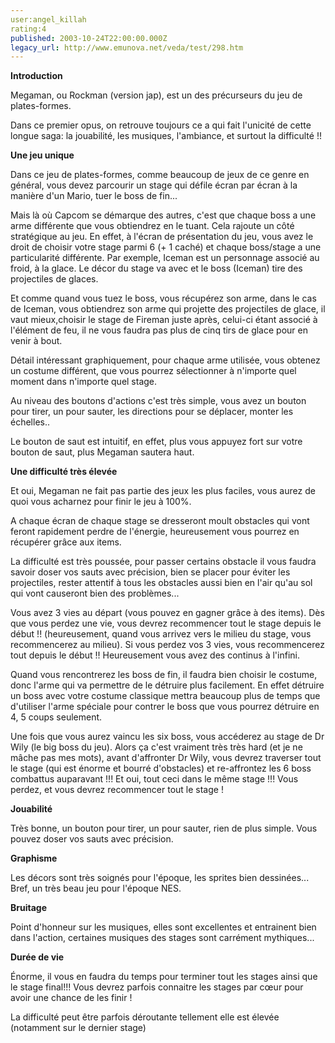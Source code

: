 ```yaml
---
user:angel_killah
rating:4
published: 2003-10-24T22:00:00.000Z
legacy_url: http://www.emunova.net/veda/test/298.htm
---
```

**Introduction**  

  

Megaman, ou Rockman (version jap), est un des précurseurs du jeu de plates-formes.  

  

Dans ce premier opus, on retrouve toujours ce a qui fait l'unicité de cette longue saga: la jouabilité, les musiques, l'ambiance, et surtout la difficulté !!  

  

  

**Une jeu unique**  

  

Dans ce jeu de plates-formes, comme beaucoup de jeux de ce genre en général, vous devez parcourir un stage qui défile écran par écran à la manière d'un Mario, tuer le boss de fin...  

  

Mais là où Capcom se démarque des autres, c'est que chaque boss a une arme différente que vous obtiendrez en le tuant. Cela rajoute un côté stratégique au jeu. En effet, à l'écran de présentation du jeu, vous avez le droit de choisir votre stage parmi 6 (+ 1 caché) et chaque boss/stage a une particularité différente. Par exemple, Iceman est un personnage associé au froid, à la glace. Le décor du stage va avec et le boss (Iceman) tire des projectiles de glaces.  

  

Et comme quand vous tuez le boss, vous récupérez son arme, dans le cas de Iceman, vous obtiendrez son arme qui projette des projectiles de glace, il vaut mieux,choisir le stage de Fireman juste après, celui-ci étant associé à l'élément de feu, il ne vous faudra pas plus de cinq tirs de glace pour en venir à bout.  

  

Détail intéressant graphiquement, pour chaque arme utilisée, vous obtenez un costume différent, que vous pourrez sélectionner à n'importe quel moment dans n'importe quel stage.  

  

Au niveau des boutons d'actions c'est très simple, vous avez un bouton pour tirer, un pour sauter, les directions pour se déplacer, monter les échelles..  

  

Le bouton de saut est intuitif, en effet, plus vous appuyez fort sur votre bouton de saut, plus Megaman sautera haut.  

  

  

**Une difficulté très élevée**  

  

Et oui, Megaman ne fait pas partie des jeux les plus faciles, vous aurez de quoi vous acharnez pour finir le jeu à 100%.  

  

A chaque écran de chaque stage se dresseront moult obstacles qui vont feront rapidement perdre de l'énergie, heureusement vous pourrez en récupérer grâce aux items.  

  

La difficulté est très poussée, pour passer certains obstacle il vous faudra savoir doser vos sauts avec précision, bien se placer pour éviter les projectiles, rester attentif à tous les obstacles aussi bien en l'air qu'au sol qui vont causeront bien des problèmes...  

  

Vous avez 3 vies au départ (vous pouvez en gagner grâce à des items). Dès que vous perdez une vie, vous devrez recommencer tout le stage depuis le début !! (heureusement, quand vous arrivez vers le milieu du stage, vous recommencerez au milieu). Si vous perdez vos 3 vies, vous recommencerez tout depuis le début !! Heureusement vous avez des continus à l'infini.  

  

Quand vous rencontrerez les boss de fin, il faudra bien choisir le costume, donc l'arme qui va permettre de le détruire plus facilement. En effet détruire un boss avec votre costume classique mettra beaucoup plus de temps que d'utiliser l'arme spéciale pour contrer le boss que vous pourrez détruire en 4, 5 coups seulement.  

  

Une fois que vous aurez vaincu les six boss, vous accéderez au stage de Dr Wily (le big boss du jeu). Alors ça c'est vraiment très très hard (et je ne mâche pas mes mots), avant d'affronter Dr Wily, vous devrez traverser tout le stage (qui est énorme et bourré d'obstacles) et re-affrontez les 6 boss combattus auparavant !!! Et oui, tout ceci dans le même stage !!! Vous perdez, et vous devrez recommencer tout le stage !  

  

  

**Jouabilité**  

  

Très bonne, un bouton pour tirer, un pour sauter, rien de plus simple. Vous pouvez doser vos sauts avec précision.  

  

**Graphisme**  

  

Les décors sont très soignés pour l'époque, les sprites bien dessinées... Bref, un très beau jeu pour l'époque NES.  

  

**Bruitage**  

  

Point d'honneur sur les musiques, elles sont excellentes et entrainent bien dans l'action, certaines musiques des stages sont carrément mythiques...  

  

**Durée de vie**  

  

Énorme, il vous en faudra du temps pour terminer tout les stages ainsi que le stage final!!! Vous devrez parfois connaitre les stages par cœur pour avoir une chance de les finir !  

  

La difficulté peut être parfois déroutante tellement elle est élevée (notamment sur le dernier stage)